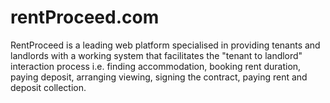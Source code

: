 # rentProceed.com
RentProceed is a leading web platform specialised in providing tenants and landlords with a working system that facilitates the "tenant to landlord" interaction process i.e. finding accommodation, booking rent duration, paying deposit, arranging viewing, signing the contract, paying rent and deposit collection.
